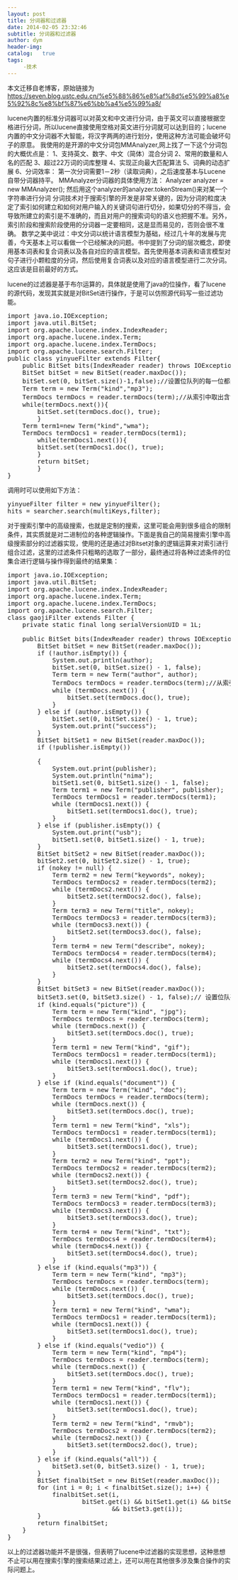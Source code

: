 ```yaml
---
layout: post
title: 分词器和过滤器
date: 2014-02-05 23:32:46
subtitle: 分词器和过滤器
author: dym
header-img:
catalog:   true
tags:
     -技术
---
```


本文迁移自老博客，原始链接为 <https://seven.blog.ustc.edu.cn/%e5%88%86%e8%af%8d%e5%99%a8%e5%92%8c%e8%bf%87%e6%bb%a4%e5%99%a8/>

lucene内置的标准分词器可以对英文和中文进行分词，由于英文可以直接根据空格进行分词，所以lucene直接使用空格对英文进行分词就可以达到目的；lucene内置的中文分词器不大智能，将汉字两两的进行划分，使用这种方法可能会破坏句子的原意。
我使用的是开源的中文分词包MMAnalyzer,网上找了一下这个分词包的大概优点是：
1、支持英文、数字、中文（简体）混合分词
2、常用的数量和人名的匹配
3、超过22万词的词库整理
4、实现正向最大匹配算法
5、词典的动态扩展
6、分词效率： 第一次分词需要1－2秒（读取词典），之后速度基本与Lucene自带分词器持平。
MMAnalyzer分词器的具体使用方法：
Analyzer analyzer = new MMAnalyzer();
然后用这个analyzer的analyzer.tokenStream()来对某一个字符串进行分词
分词技术对于搜索引擎的开发是非常关键的，因为分词的粒度决定了索引如何建立和如何对用户输入的关键词句进行切分，如果切分的不得当，会导致所建立的索引是不准确的，而且对用户的搜索词句的语义也把握不准。另外，索引阶段和搜索阶段使用的分词器一定要相同，这是显而易见的，否则会很不准确。
数学之美中说过：中文分词以统计语言模型为基础，经过几十年的发展与完善，今天基本上可以看做一个已经解决的问题。书中提到了分词的层次概念，即使用基本词表和复合词表以及各自对应的语言模型。首先使用基本词表和语言模型对句子进行小颗粒度的分词，然后使用复合词表以及对应的语言模型进行二次分词。这应该是目前最好的方式。

lucene的过滤器是基于布尔运算的，具体就是使用了java的位操作，看了lucene的源代码，发现其实就是对BitSet进行操作，于是可以仿照源代码写一些过滤功能。
<pre class="brush:[java]">
import java.io.IOException;
import java.util.BitSet;
import org.apache.lucene.index.IndexReader;
import org.apache.lucene.index.Term;
import org.apache.lucene.index.TermDocs;
import org.apache.lucene.search.Filter;
public class yinyueFilter extends Filter{ 
    public BitSet bits(IndexReader reader) throws IOException {  
	BitSet bitSet = new BitSet(reader.maxDoc());
	bitSet.set(0, bitSet.size()-1,false);//设置位队列的每一位都问TRUE
	Term term = new Term("kind","mp3");
	TermDocs termDocs = reader.termDocs(term);//从索引中取出含term的文档
	while(termDocs.next()){
	    bitSet.set(termDocs.doc(), true);
        }	 
	Term term1=new Term("kind","wma");
	TermDocs termDocs1 = reader.termDocs(term1);
        while(termDocs1.next()){
	    bitSet.set(termDocs1.doc(), true);
        }	 
        return bitSet;
        }
}</pre>
调用时可以使用如下方法：
<pre class="brush:[java]">
yinyueFilter filter = new yinyueFilter();
hits = searcher.search(multiKeys,filter);
</pre>
对于搜索引擎中的高级搜索，也就是定制的搜索，这里可能会用到很多组合的限制条件，其实质就是对二进制位的各种逻辑操作。下面是我自己的简易搜索引擎中高级搜索部分的过滤器实现，使用的还是通过对Bitset对象的逻辑运算来对索引进行组合过滤，这里的过滤条件只粗略的选取了一部分，最终通过将各种过滤条件的位集合进行逻辑与操作得到最终的结果集：
<pre class="brush:[java]">
import java.io.IOException;
import java.util.BitSet;
import org.apache.lucene.index.IndexReader;
import org.apache.lucene.index.Term;
import org.apache.lucene.index.TermDocs;
import org.apache.lucene.search.Filter;
class gaojiFilter extends Filter {
	private static final long serialVersionUID = 1L;

	public BitSet bits(IndexReader reader) throws IOException {
		BitSet bitSet = new BitSet(reader.maxDoc());
		if (!author.isEmpty()) {
			System.out.println(author);
			bitSet.set(0, bitSet.size() - 1, false);
			Term term = new Term("author", author);
			TermDocs termDocs = reader.termDocs(term);//从索引中取出含term的文档
			while (termDocs.next()) {
				bitSet.set(termDocs.doc(), true);
			}
		} else if (author.isEmpty()) {
			bitSet.set(0, bitSet.size() - 1, true);
			System.out.print("success");
		}
		BitSet bitSet1 = new BitSet(reader.maxDoc());
		if (!publisher.isEmpty())

		{
			System.out.print(publisher);
			System.out.println("nima");
			bitSet1.set(0, bitSet1.size() - 1, false);
			Term term1 = new Term("publisher", publisher);
			TermDocs termDocs1 = reader.termDocs(term1);
			while (termDocs1.next()) {
				bitSet1.set(termDocs1.doc(), true);
			}
		} else if (publisher.isEmpty()) {
			System.out.print("usb");
			bitSet1.set(0, bitSet1.size() - 1, true);
		}
		BitSet bitSet2 = new BitSet(reader.maxDoc());
		bitSet2.set(0, bitSet2.size() - 1, true);
		if (nokey != null) {
			Term term2 = new Term("keywords", nokey);
			TermDocs termDocs2 = reader.termDocs(term2);
			while (termDocs2.next()) {
				bitSet2.set(termDocs2.doc(), false);
			}
			Term term3 = new Term("title", nokey);
			TermDocs termDocs3 = reader.termDocs(term3);
			while (termDocs3.next()) {
				bitSet2.set(termDocs3.doc(), false);
			}
			Term term4 = new Term("describe", nokey);
			TermDocs termDocs4 = reader.termDocs(term4);
			while (termDocs4.next()) {
				bitSet2.set(termDocs4.doc(), false);
			}
		}
		BitSet bitSet3 = new BitSet(reader.maxDoc());
		bitSet3.set(0, bitSet3.size() - 1, false);// 设置位队列的每一位都问TRUE
		if (kind.equals("picture")) {
			Term term = new Term("kind", "jpg");
			TermDocs termDocs = reader.termDocs(term);
			while (termDocs.next()) {
				bitSet3.set(termDocs.doc(), true);
			}
			Term term1 = new Term("kind", "gif");
			TermDocs termDocs1 = reader.termDocs(term1);
			while (termDocs1.next()) {
				bitSet3.set(termDocs1.doc(), true);
			}
		} else if (kind.equals("document")) {
			Term term = new Term("kind", "doc");
			TermDocs termDocs = reader.termDocs(term);
			while (termDocs.next()) {
				bitSet3.set(termDocs.doc(), true);
			}
			Term term1 = new Term("kind", "xls");
			TermDocs termDocs1 = reader.termDocs(term1);
			while (termDocs1.next()) {
				bitSet3.set(termDocs1.doc(), true);
			}
			Term term2 = new Term("kind", "ppt");
			TermDocs termDocs2 = reader.termDocs(term2);
			while (termDocs2.next()) {
				bitSet3.set(termDocs2.doc(), true);
			}
			Term term3 = new Term("kind", "pdf");
			TermDocs termDocs3 = reader.termDocs(term3);
			while (termDocs3.next()) {
				bitSet3.set(termDocs3.doc(), true);
			}
			Term term4 = new Term("kind", "txt");
			TermDocs termDocs4 = reader.termDocs(term4);
			while (termDocs4.next()) {
				bitSet3.set(termDocs4.doc(), true);
			}
		} else if (kind.equals("mp3")) {
			Term term = new Term("kind", "mp3");
			TermDocs termDocs = reader.termDocs(term);
			while (termDocs.next()) {
				bitSet3.set(termDocs.doc(), true);
			}
			Term term1 = new Term("kind", "wma");
			TermDocs termDocs1 = reader.termDocs(term1);
			while (termDocs1.next()) {
				bitSet3.set(termDocs1.doc(), true);
			}
		} else if (kind.equals("vedio")) {
			Term term = new Term("kind", "mp4");
			TermDocs termDocs = reader.termDocs(term);
			while (termDocs.next()) {
				bitSet3.set(termDocs.doc(), true);
			}
			Term term1 = new Term("kind", "flv");
			TermDocs termDocs1 = reader.termDocs(term1);
			while (termDocs1.next()) {
				bitSet3.set(termDocs1.doc(), true);
			}
			Term term2 = new Term("kind", "rmvb");
			TermDocs termDocs2 = reader.termDocs(term2);
			while (termDocs2.next()) {
				bitSet3.set(termDocs2.doc(), true);
			}
		} else if (kind.equals("all")) {
			bitSet3.set(0, bitSet3.size() - 1, true);
		}
		BitSet finalbitSet = new BitSet(reader.maxDoc());
		for (int i = 0; i < finalbitSet.size(); i++) {
			finalbitSet.set(i,
					bitSet.get(i) && bitSet1.get(i) && bitSet2.get(i)
							&& bitSet3.get(i));
		}
		return finalbitSet;
	}
}
</pre>
以上的过滤器功能并不是很强，但表明了lucene中过滤器的实现思想，这种思想不止可以用在搜索引擎的搜索结果过滤上，还可以用在其他很多涉及集合操作的实际问题上。
